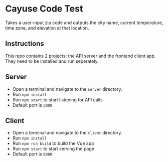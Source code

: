 # Cayuse Code Test

Takes a user-input zip code and outputs the city name, current temperature, time zone, and elevation at that location.

## Instructions

This repo contains 2 projects: the API server and the frontend client app. They need to be installed and run seperately.

## Server

* Open a terminal and navigate to the `server` directory.
* Run `npm install`
* Run `npm start` to start listening for API calls
* Default port is `3000`

## Client

* Open a terminal and navigate to the `client` directory.
* Run `npm install`
* Run `npm run build` to build the Vue app
* Run `npm start` to start serving the page
* Default port is `8080`
